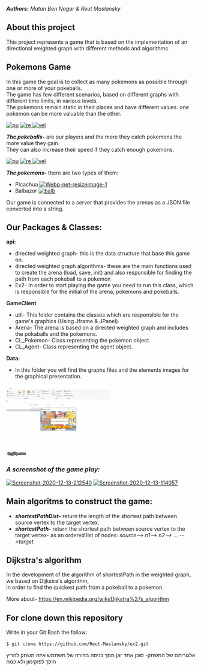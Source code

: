 
***Authors:** Matan Ben Nagar & Reut Maslansky*


## **About this project**
This project represents a game that is based on the implementation of an directional weighted graph with different methods and algorithms.

## **Pokemons Game**
In this game the goal is to collect as many pokemons as possible through one or more of your pokeballs.<br />
The game has few different scenarios, based on different graphs with different time limits, in various levels.<br />
The pokemons remain static in their places and have different values. one pokemon can be more valuable than the other.

<a href="https://imgbb.com/"><img src="https://i.ibb.co/HxbVLvs/pu.png" alt="pu" border="0"></a> <a href="https://imgbb.com/"><img src="https://i.ibb.co/Z1Y8RLb/re.png" alt="re" border="0"></a><a href="https://imgbb.com/"> <img src="https://i.ibb.co/CQ5qMv4/yel.png" alt="yel" border="0"></a><br />

***The pokeballs-*** are our players and the more they catch pokemons the more value they gain.<br />
They can also increase their speed if they catch enough pokemons.<br />

<a href="https://imgbb.com/"><img src="https://i.ibb.co/HxbVLvs/pu.png" alt="pu" border="0"></a> <a href="https://imgbb.com/"><img src="https://i.ibb.co/Z1Y8RLb/re.png" alt="re" border="0"></a><a href="https://imgbb.com/"> <img src="https://i.ibb.co/CQ5qMv4/yel.png" alt="yel" border="0"></a>

***The pokemons-*** there are two types of them:
- Picachua <a href="https://imgbb.com/"><img src="https://i.ibb.co/F6nJSmp/Webp-net-resizeimage-1.png" alt="Webp-net-resizeimage-1" border="0"></a> 
- Balbazor <a href="https://imgbb.com/"><img src="https://i.ibb.co/zQS7Hd0/balb.png" alt="balb" border="0"></a>  


Our game is connected to a server that provides the arenas as a JSON file converted into a string.

## Our Packages & Classes:

**api:**
* directed weighted graph- this is the data structure that base this game on.
* directed weighted graph algorithms- these are the main functions used to create the arena (load, save, init) and also responsible for finding the path from each pokeball to a pokemon
* Ex2- In order to start playing the game you need to run this class, which is responsible for the initial of the arena, pokemons and pokeballs.


**GameClient**
* util- This folder contains the classes which are responsible for the game's graphics (Using Jframe & JPanel).
* Arena- The arena is based on a directed weighted graph and includes the pokaballs and the pokemons.
* CL_Pokemon- Class representing the pokemon object.
* CL_Agent- Class representing the agent object.

**Data:**
* In this folder you will find the graphs files and the elements images for the graphical presentation.

![](game.gif)

### *A screenshot of the game play:*
<a href="https://imgbb.com/"><img src="https://i.ibb.co/fvFfNFq/Screenshot-2020-12-13-212540.jpg" alt="Screenshot-2020-12-13-212540" border="0"></a>
<a href="https://ibb.co/M9HpDxn"><img src="https://i.ibb.co/Fn1JbL6/Screenshot-2020-12-13-114057.jpg" alt="Screenshot-2020-12-13-114057" border="0"></a>

## **Main algoritms to construct the game:**
- ***shortestPathDist-*** return the length of the shortest path between source vertex to the target vertex.
- ***shortestPath-*** return the shortest path between source vertex to the target vertex- as an ordered list of nodes:
*source--> n1--> n2--> ... -->target*

## **Dijkstra's algorithm**
In the development of the algorithm of shortestPath in the weighted graph, we based on Dijkstra's algorithm,<br />
in order to find the quickest path from a pokeball to a pokemon.

More about- https://en.wikipedia.org/wiki/Dijkstra%27s_algorithm

## **For clone down this repository**
Write in your Git Bash the follow:

```
$ git clone https://github.com/Reut-Maslansky/ex2.git
```

מסך כניסה
בחירה של משתמש איזה משחק להריץ
jar
אלגוריתם של המשחק- סוכן אחד הולך לפוקימון ולא כמה

